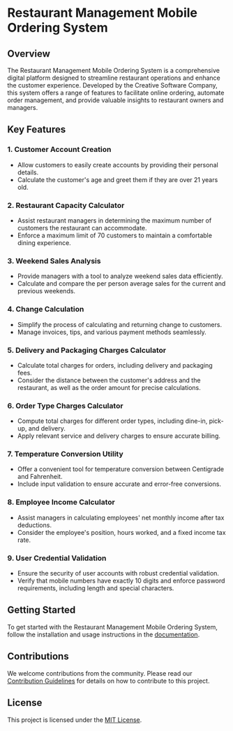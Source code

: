 # Restaurant Management Mobile Ordering System

## Overview

The Restaurant Management Mobile Ordering System is a comprehensive digital platform designed to streamline restaurant operations and enhance the customer experience. Developed by the Creative Software Company, this system offers a range of features to facilitate online ordering, automate order management, and provide valuable insights to restaurant owners and managers.

## Key Features

### 1. Customer Account Creation
- Allow customers to easily create accounts by providing their personal details.
- Calculate the customer's age and greet them if they are over 21 years old.

### 2. Restaurant Capacity Calculator
- Assist restaurant managers in determining the maximum number of customers the restaurant can accommodate.
- Enforce a maximum limit of 70 customers to maintain a comfortable dining experience.

### 3. Weekend Sales Analysis
- Provide managers with a tool to analyze weekend sales data efficiently.
- Calculate and compare the per person average sales for the current and previous weekends.

### 4. Change Calculation
- Simplify the process of calculating and returning change to customers.
- Manage invoices, tips, and various payment methods seamlessly.

### 5. Delivery and Packaging Charges Calculator
- Calculate total charges for orders, including delivery and packaging fees.
- Consider the distance between the customer's address and the restaurant, as well as the order amount for precise calculations.

### 6. Order Type Charges Calculator
- Compute total charges for different order types, including dine-in, pick-up, and delivery.
- Apply relevant service and delivery charges to ensure accurate billing.

### 7. Temperature Conversion Utility
- Offer a convenient tool for temperature conversion between Centigrade and Fahrenheit.
- Include input validation to ensure accurate and error-free conversions.

### 8. Employee Income Calculator
- Assist managers in calculating employees' net monthly income after tax deductions.
- Consider the employee's position, hours worked, and a fixed income tax rate.

### 9. User Credential Validation
- Ensure the security of user accounts with robust credential validation.
- Verify that mobile numbers have exactly 10 digits and enforce password requirements, including length and special characters.

## Getting Started

To get started with the Restaurant Management Mobile Ordering System, follow the installation and usage instructions in the [documentation](docs/).

## Contributions

We welcome contributions from the community. Please read our [Contribution Guidelines](CONTRIBUTING.md) for details on how to contribute to this project.

## License

This project is licensed under the [MIT License](LICENSE).

